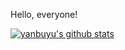 Hello, everyone!


[![yanbuyu's github stats](https://github-readme-stats.vercel.app/api?username=yanbuyu&show_icons=true&theme=onedark)](https://github.com/yanbuyu)
